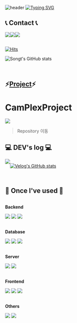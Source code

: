 ![header](https://capsule-render.vercel.app/api?type=waving&color=6994CDEE&text=&animation=twinkling&height=80)
[![Typing SVG](https://readme-typing-svg.demolab.com?font=Alkatra&weight=500&size=45&duration=3500&pause=3&color=6994CDEE&center=false&vCenter=false&multiline=true&repeat=true&width=1000&height=100&lines=Welcome+to+Songt's+GitHub!👋)](https://git.io/typing-svg)

## 📞 Contact 📞
<div style="display:flex; flex-direction:row;">
    <a href="mailto:songt1107@gmail.com">
        <img src="https://img.shields.io/badge/Gmail-EA4335?style=for-the-badge&logo=Gmail&logoColor=white"> 
    </a>
    <a href="https://open.kakao.com/o/s3gwqM4f">
        <img src="https://img.shields.io/badge/KakaoTalk-FFCD00?style=for-the-badge&logoColor=black&logo=KakaoTalk"> 
    </a>
    <a href="https://www.instagram.com/songtvv">
        <img src="https://img.shields.io/badge/Instagram-E4405F?style=for-the-badge&logo=Instagram&logoColor=white"> 
    </a>
</div><br>
 
<div align="left">

[![Hits](https://hits.seeyoufarm.com/api/count/incr/badge.svg?url=https%3A%2F%2Fgithub.com%2Fbi-sz&count_bg=%23FFB6F3&title_bg=%23555555&icon=&icon_color=%23E7E7E7&title=GITHUB&edge_flat=false)](https://hits.seeyoufarm.com)  

![Songt's GitHub stats](https://github-readme-stats.vercel.app/api?username=songt1107&show=reviews,discussions_started,discussions_answered,prs_merged,prs_merged_percentage)

</div>
<br>

## ⚡<a href="https://github.com/kdhleppa/finalProject">Project</a>⚡
# CamPlexProject


<img src="https://capsule-render.vercel.app/api?type=waving&color=3CB371&height=150&section=header&text='CamPlexProject'&fontSize=20" />

<br>

>Repository 이동

## 💻 DEV's log 💻
<div style="display:flex; flex-direction:row;">
    <a href="https://velog.io/@songt">
        <img src="https://img.shields.io/badge/Velog-20c997?style=for-the-badge&logo=Vimeo&logoColor=white"> 
    </a>
  
 [![Velog's GitHub stats](https://velog-readme-stats.vercel.app/api?name=songt)](https://github.com/songt/velog-readme-stats)
</div><br>
    
## 🔨 Once I've used 🔨
<div style="display:flex; flex-direction:column; align-items:flex-start;">
    <!-- Backend -->
    <p><strong>Backend</strong></p>
    <div>
        <img src="https://img.shields.io/badge/java-007396?style=for-the-badge&logo=java&logoColor=white">
        <img src="https://img.shields.io/badge/Spring Boot-6DB33F?style=for-the-badge&logo=spring boot&logoColor=white"> 
        <img src="https://img.shields.io/badge/react-61DAFB?style=for-the-badge&logo=react&logoColor=black"> 
    </div>
    <br>
    <!-- Database -->
    <p><strong>Database</strong></p>
    <div>
        <img src="https://img.shields.io/badge/oracle-F80000?style=for-the-badge&logo=oracle&logoColor=white"> 
        <img src="https://img.shields.io/badge/mysql-4479A1?style=for-the-badge&logo=mysql&logoColor=white"> 
        <img src="https://img.shields.io/badge/dbeaver-382923?style=for-the-badge&logo=dbeaver&logoColor=white">
    </div>
    <br>
    <!-- Server -->
    <p><strong>Server</strong></p>
    <div>
        <img src="https://img.shields.io/badge/apache tomcat-F8DC75?style=for-the-badge&logo=apachetomcat&logoColor=black">
        <img src="https://img.shields.io/badge/Amazon AWS-232F3E?style=for-the-badge&logo=amazon aws&logoColor=white"> 
    </div>
    <br>
    <!-- Frontend -->
    <p><strong>Frontend</strong></p>
    <div>
        <img src="https://img.shields.io/badge/html5-E34F26?style=for-the-badge&logo=html5&logoColor=white"> 
        <img src="https://img.shields.io/badge/css-1572B6?style=for-the-badge&logo=css3&logoColor=white"> 
        <img src="https://img.shields.io/badge/javascript-F7DF1E?style=for-the-badge&logo=javascript&logoColor=black"> 
    </div>
    <br>
    <!-- Others -->
    <p><strong>Others</strong></p>
    <div>
        <img src="https://img.shields.io/badge/kakao-FFCD00?style=for-the-badge&logo=kakao&logoColor=white"> 
        <img src="https://img.shields.io/badge/naver-03C75A?style=for-the-badge&logo=naver&logoColor=white"> 
        
</div><br>
</div>




<!--
**songt1107/songt1107** is a ✨ _special_ ✨ repository because its `README.md` (this file) appears on your GitHub profile.

Here are some ideas to get you started:

- 🔭 I’m currently working on ...
- 🌱 I’m currently learning ...
- 👯 I’m looking to collaborate on ...
- 🤔 I’m looking for help with ...
- 💬 Ask me about ...
- 📫 How to reach me: ...
- 😄 Pronouns: ...
- ⚡ Fun fact: ...
-->
